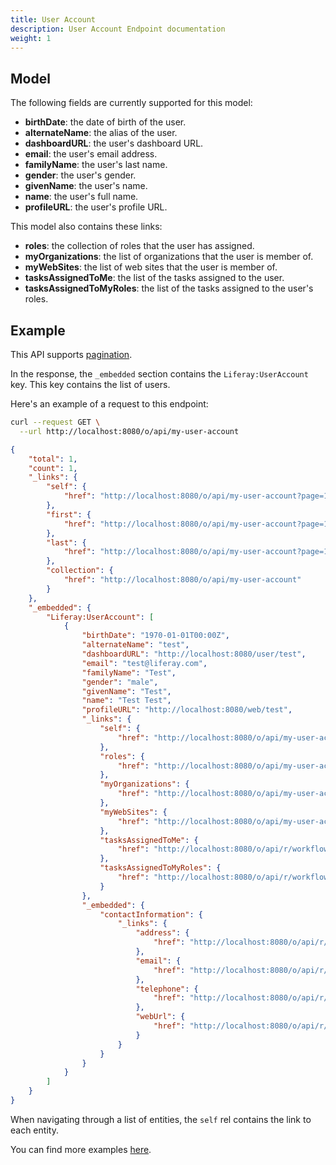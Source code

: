 ```yaml
---
title: User Account
description: User Account Endpoint documentation
weight: 1
---
```


## Model

The following fields are currently supported for this model:

* **birthDate**: the date of birth of the user.
* **alternateName**: the alias of the user.
* **dashboardURL**: the user's dashboard URL.
* **email**: the user's email address.
* **familyName**: the user's last name.
* **gender**: the user's gender.
* **givenName**: the user's name.
* **name**: the user's full name.
* **profileURL**: the user's profile URL.

This model also contains these links:

* **roles**: the collection of roles that the user has assigned.
* **myOrganizations**: the list of organizations that the user is member of.
* **myWebSites**: the list of web sites that the user is member of.
* **tasksAssignedToMe**: the list of the tasks assigned to the user.
* **tasksAssignedToMyRoles**: the list of the tasks assigned to the user's roles.

## Example

This API supports [pagination](/docs/general/pagination.html).

In the response, the `_embedded` section contains the `Liferay:UserAccount` key. This key contains the list of users.

Here's an example of a request to this endpoint:

```bash request
curl --request GET \
  --url http://localhost:8080/o/api/my-user-account
```

```json response
{
    "total": 1,
    "count": 1,
    "_links": {
        "self": {
            "href": "http://localhost:8080/o/api/my-user-account?page=1&per_page=30"
        },
        "first": {
            "href": "http://localhost:8080/o/api/my-user-account?page=1&per_page=30"
        },
        "last": {
            "href": "http://localhost:8080/o/api/my-user-account?page=1&per_page=30"
        },
        "collection": {
            "href": "http://localhost:8080/o/api/my-user-account"
        }
    },
    "_embedded": {
        "Liferay:UserAccount": [
            {
                "birthDate": "1970-01-01T00:00Z",
                "alternateName": "test",
                "dashboardURL": "http://localhost:8080/user/test",
                "email": "test@liferay.com",
                "familyName": "Test",
                "gender": "male",
                "givenName": "Test",
                "name": "Test Test",
                "profileURL": "http://localhost:8080/web/test",
                "_links": {
                    "self": {
                        "href": "http://localhost:8080/o/api/my-user-account/20139"
                    },
                    "roles": {
                        "href": "http://localhost:8080/o/api/my-user-account/20139/roles"
                    },
                    "myOrganizations": {
                        "href": "http://localhost:8080/o/api/my-user-account/20139/organization"
                    },
                    "myWebSites": {
                        "href": "http://localhost:8080/o/api/my-user-account/20139/web-site"
                    },
                    "tasksAssignedToMe": {
                        "href": "http://localhost:8080/o/api/r/workflow-tasks/assigned-to-me"
                    },
                    "tasksAssignedToMyRoles": {
                        "href": "http://localhost:8080/o/api/r/workflow-tasks/assigned-to-my-roles"
                    }
                },
                "_embedded": {
                    "contactInformation": {
                        "_links": {
                            "address": {
                                "href": "http://localhost:8080/o/api/r/addresses/20006:20139"
                            },
                            "email": {
                                "href": "http://localhost:8080/o/api/r/emails/20006:20139"
                            },
                            "telephone": {
                                "href": "http://localhost:8080/o/api/r/phones/20006:20139"
                            },
                            "webUrl": {
                                "href": "http://localhost:8080/o/api/r/web-urls/20006:20139"
                            }
                        }
                    }
                }
            }
        ]
    }
}
```
When navigating through a list of entities, the `self` rel contains the link to each entity. 

You can find more examples [here](/docs/my-user-account/examples.html).
